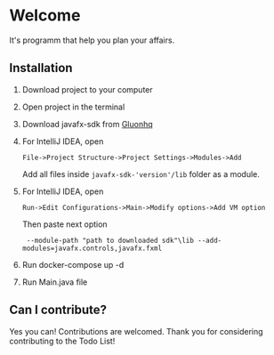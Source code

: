 # Welcome
It's programm that help you plan your affairs.
## Installation
1. Download project to your computer
2. Open project in the terminal
3. Download javafx-sdk from [Gluonhq](https://gluonhq.com/products/javafx/)
   
4. For IntelliJ IDEA, open
   ```console
   File->Project Structure->Project Settings->Modules->Add
   ```
   Add all files inside ```javafx-sdk-'version'/lib``` folder as a module.
   
5. For IntelliJ IDEA, open
   ```console
   Run->Edit Configurations->Main->Modify options->Add VM option
   ```
   Then paste next option
    ```console
     --module-path "path to downloaded sdk"\lib --add-modules=javafx.controls,javafx.fxml
    ```
3. Run docker-compose up -d
4. Run Main.java file

## Can I contribute?

Yes you can!  Contributions are welcomed. Thank you for considering contributing to the Todo List!
